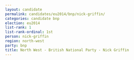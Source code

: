 ```yaml
---
layout: candidate
permalink: candidates/eu2014/bnp/nick-griffin/
categories: candidate bnp
election: eu2014
list-rank: 1
list-rank-ordinal: 1st
person: nick-griffin
region: north-west
party: bnp
title: North West - British National Party - Nick Griffin
---
```

